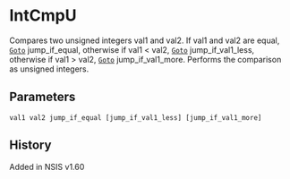 # IntCmpU

Compares two unsigned integers val1 and val2. If val1 and val2 are equal, [`Goto`][1] jump\_if\_equal, otherwise if val1 < val2, [`Goto`][1] jump\_if\_val1\_less, otherwise if val1 > val2, [`Goto`][1] jump\_if\_val1\_more. Performs the comparison as unsigned integers.

## Parameters

    val1 val2 jump_if_equal [jump_if_val1_less] [jump_if_val1_more]

## History

Added in NSIS v1.60

[1]: Goto.md
